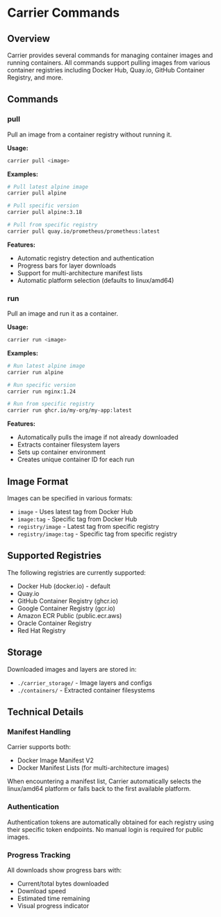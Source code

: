 # Carrier Commands

## Overview
Carrier provides several commands for managing container images and running containers. All commands support pulling images from various container registries including Docker Hub, Quay.io, GitHub Container Registry, and more.

## Commands

### pull
Pull an image from a container registry without running it.

**Usage:**
```bash
carrier pull <image>
```

**Examples:**
```bash
# Pull latest alpine image
carrier pull alpine

# Pull specific version
carrier pull alpine:3.18

# Pull from specific registry
carrier pull quay.io/prometheus/prometheus:latest
```

**Features:**
- Automatic registry detection and authentication
- Progress bars for layer downloads
- Support for multi-architecture manifest lists
- Automatic platform selection (defaults to linux/amd64)

### run
Pull an image and run it as a container.

**Usage:**
```bash
carrier run <image>
```

**Examples:**
```bash
# Run latest alpine image
carrier run alpine

# Run specific version
carrier run nginx:1.24

# Run from specific registry
carrier run ghcr.io/my-org/my-app:latest
```

**Features:**
- Automatically pulls the image if not already downloaded
- Extracts container filesystem layers
- Sets up container environment
- Creates unique container ID for each run

## Image Format

Images can be specified in various formats:
- `image` - Uses latest tag from Docker Hub
- `image:tag` - Specific tag from Docker Hub
- `registry/image` - Latest tag from specific registry
- `registry/image:tag` - Specific tag from specific registry

## Supported Registries

The following registries are currently supported:
- Docker Hub (docker.io) - default
- Quay.io
- GitHub Container Registry (ghcr.io)
- Google Container Registry (gcr.io)
- Amazon ECR Public (public.ecr.aws)
- Oracle Container Registry
- Red Hat Registry

## Storage

Downloaded images and layers are stored in:
- `./carrier_storage/` - Image layers and configs
- `./containers/` - Extracted container filesystems

## Technical Details

### Manifest Handling
Carrier supports both:
- Docker Image Manifest V2
- Docker Manifest Lists (for multi-architecture images)

When encountering a manifest list, Carrier automatically selects the linux/amd64 platform or falls back to the first available platform.

### Authentication
Authentication tokens are automatically obtained for each registry using their specific token endpoints. No manual login is required for public images.

### Progress Tracking
All downloads show progress bars with:
- Current/total bytes downloaded
- Download speed
- Estimated time remaining
- Visual progress indicator